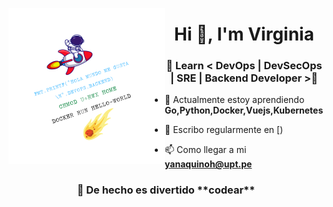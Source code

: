 <p align='center'><img align="left" width='250' height='250' src="https://github.com/virginiayjd7/VirginiaYJD7/blob/main/src/assets/logo.png" />
<h1 align="center">Hi 👋, I'm Virginia </h1>
<h3 align="center">🐛 Learn < DevOps | DevSecOps | SRE | Backend Developer >🎲</h3>

- 💙 Actualmente estoy aprendiendo **Go,Python,Docker,Vuejs,Kubernetes**

- 📝 Escribo regularmente en [)

- 📫 Como llegar a mi **yanaquinoh@upt.pe**

<h3 align="center"> 🚀 De hecho es divertido **codear** </h3>


